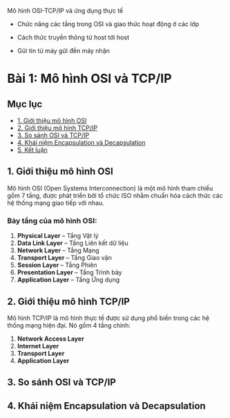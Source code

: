 Mô hình OSI-TCP/IP và ứng dụng thực tế

- Chức năng các tầng trong OSI và giao thức hoạt động ở các lớp

- Cách thức truyền thông từ host tới host

- Gửi tin từ máy gửi đền máy nhận

# Bài 1: Mô hình OSI và TCP/IP

## Mục lục

- [1. Giới thiệu mô hình OSI](#1-giới-thiệu-mô-hình-osi)
- [2. Giới thiệu mô hình TCP/IP](#2-giới-thiệu-mô-hình-tcpip)
- [3. So sánh OSI và TCP/IP](#3-so-sánh-osi-và-tcpip)
- [4. Khái niệm Encapsulation và Decapsulation](#4-khái-niệm-encapsulation-và-decapsulation)
- [5. Kết luận](#5-kết-luận)

## 1. Giới thiệu mô hình OSI

Mô hình OSI (Open Systems Interconnection) là một mô hình tham chiếu gồm 7 tầng, được phát triển bởi tổ chức ISO nhằm chuẩn hóa cách thức các hệ thống mạng giao tiếp với nhau.

### Bảy tầng của mô hình OSI:

1. **Physical Layer** – Tầng Vật lý
2. **Data Link Layer** – Tầng Liên kết dữ liệu
3. **Network Layer** – Tầng Mạng
4. **Transport Layer** – Tầng Giao vận
5. **Session Layer** – Tầng Phiên
6. **Presentation Layer** – Tầng Trình bày
7. **Application Layer** – Tầng Ứng dụng

## 2. Giới thiệu mô hình TCP/IP

Mô hình TCP/IP là mô hình thực tế được sử dụng phổ biến trong các hệ thống mạng hiện đại. Nó gồm 4 tầng chính:

1. **Network Access Layer**
2. **Internet Layer**
3. **Transport Layer**
4. **Application Layer**

## 3. So sánh OSI và TCP/IP

## 4. Khái niệm Encapsulation và Decapsulation
